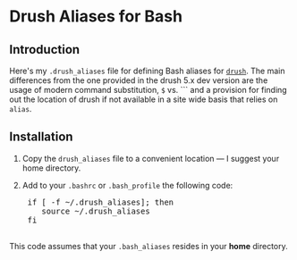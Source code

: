 # Drush Aliases for Bash

## Introduction

Here's my `.drush_aliases` file for defining Bash aliases for
[`drush`](http://drupal.org/project/drush). The main differences from
the one provided in the drush 5.x dev version are the usage of
modern command substitution, `$` vs. ``` and a provision for finding
out the location of drush if not available in a site wide basis that
relies on `alias`.  

## Installation

1. Copy the `drush_aliases` file to a convenient location
   &mdash; I suggest your home directory.
   
2. Add to your `.bashrc` or `.bash_profile` the following code:

    <pre>
    if [ -f ~/.drush_aliases]; then 
       source ~/.drush_aliases
    fi
    </pre>
    
This code assumes that your `.bash_aliases` resides in your **home**
directory.
